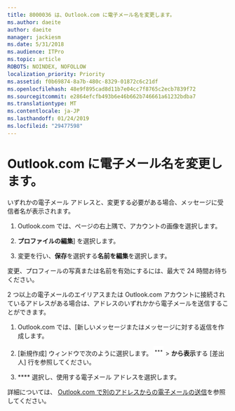 ```yaml
---
title: 8000036 は、Outlook.com に電子メール名を変更します。
ms.author: daeite
author: daeite
manager: jackiesm
ms.date: 5/31/2018
ms.audience: ITPro
ms.topic: article
ROBOTS: NOINDEX, NOFOLLOW
localization_priority: Priority
ms.assetid: f0b69874-8a7b-480c-8329-01872c6c21df
ms.openlocfilehash: 48e9f895cad8d11b7e04cc7f8765c2ecb7839f72
ms.sourcegitcommit: e2864efcfb493b6e46b662b746661a61232bdba7
ms.translationtype: MT
ms.contentlocale: ja-JP
ms.lasthandoff: 01/24/2019
ms.locfileid: "29477598"
---
```

# <a name="change-your-email-name-in-outlookcom"></a>Outlook.com に電子メール名を変更します。

いずれかの電子メール アドレスと、変更する必要がある場合、メッセージに受信者名が表示されます。
  
1. Outlook.com では、ページの右上隅で、アカウントの画像を選択します。
    
2. **プロファイルの編集**] を選択します。 
    
3. 変更を行い、**保存**を選択する**名前を編集**を選択します。 
    
変更、プロフィールの写真または名前を有効にするには、最大で 24 時間お待ちください。
  
2 つ以上の電子メールのエイリアスまたは Outlook.com アカウントに接続されているアドレスがある場合は、アドレスのいずれかから電子メールを送信することができます。
  
1. Outlook.com では、[新しいメッセージまたはメッセージに対する返信を作成します。
    
2. [新規作成] ウィンドウで次のように選択します。 ![、複数のグループ アクションのアイコンです。](media/b97ea7cd-eeb0-49c5-a564-7ca2d2e33909.png) \> **から表示**する [差出人] 行を参照してください。 
    
3. **** 選択し、使用する電子メール アドレスを選択します。 
    
詳細については、 [Outlook.com で別のアドレスからの電子メールの送信](https://go.microsoft.com/fwlink/p/?linkid=2001701&amp;clcid=0x409)を参照してください。
  

